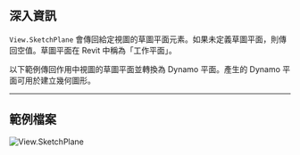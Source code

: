 ## 深入資訊
`View.SketchPlane` 會傳回給定視圖的草圖平面元素。如果未定義草圖平面，則傳回空值。草圖平面在 Revit 中稱為「工作平面」。

以下範例傳回作用中視圖的草圖平面並轉換為 Dynamo 平面。產生的 Dynamo 平面可用於建立幾何圖形。
___
## 範例檔案

![View.SketchPlane](./Revit.Elements.Views.View.SketchPlane_img.jpg)
